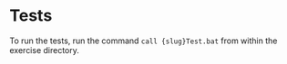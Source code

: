 # Tests

To run the tests, run the command `call {slug}Test.bat` from within the exercise directory.
